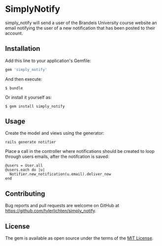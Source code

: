 # SimplyNotify

simply_notify will send a user of the Brandeis University course website an email notifying the user of a new notification that has been posted to their account. 


## Installation

Add this line to your application's Gemfile:

```ruby
gem 'simply_notify'
```

And then execute:

    $ bundle

Or install it yourself as:

    $ gem install simply_notify


## Usage

Create the model and views using the generator:

	rails generate notifier


Place a call in the controller where notifications should be created to loop through users emails, after the notifcation is saved:

	@users = User.all 
    @users.each do |u| 
      Notifier.new_notification(u.email).deliver_now
    end


## Contributing

Bug reports and pull requests are welcome on GitHub at https://github.com/tylerlichten/simply_notify.


## License

The gem is available as open source under the terms of the [MIT License](http://opensource.org/licenses/MIT).


